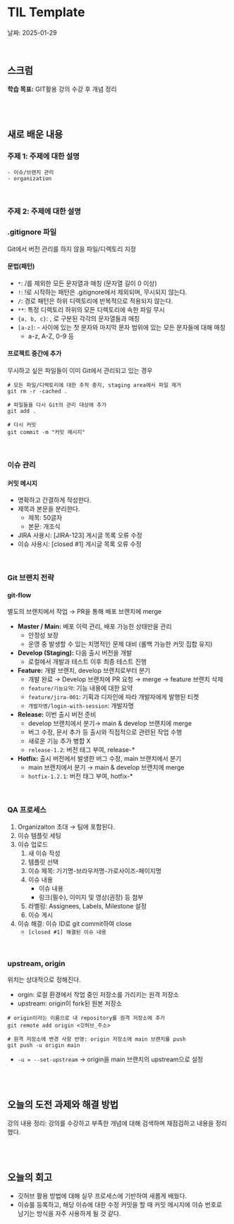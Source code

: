 # TIL Template
날짜: 2025-01-29

<br/>

## 스크럼
**학습 목표:** GIT활용 강의 수강 후 개념 정리

<br/>
<br/>

## 새로 배운 내용
### 주제 1: 주제에 대한 설명
````
- 이슈/브랜치 관리
- organization
````

<br/>

### 주제 2: 주제에 대한 설명
### .gitignore 파일
Git에서 버전 관리를 하지 않을 파일/디렉토리 지정

#### 문법(패턴)
- `*`: /를 제외한 모든 문자열과 매칭 (문자열 길이 0 이상)
- `!`: !로 시작하는 패턴은 .gitignore에서 제외되며, 무시되지 않는다.
- `/`: 경로 패턴은 하위 디렉토리에 반복적으로 적용되지 않는다.
- `**`: 특정 디렉토리 하위의 모든 디렉토리에 속한 파일 무시
- `{a, b, c}`: , 로 구분된 각각의 문자열들과 매칭
- `[a-z]`: - 사이에 있는 첫 문자와 마지막 문자 범위에 있는 모든 문자들에 대해 매칭
    - a-z, A-Z, 0-9 등



#### 프로젝트 중간에 추가
무시하고 싶은 파일들이 이미 Git에서 관리되고 있는 경우
````
# 모든 파일/디렉토리에 대한 추적 중지, staging area에서 파일 제거
git rm -r -cached .

# 파일들을 다시 Git의 관리 대상에 추가
git add .

# 다시 커밋
git commit -m "커밋 메시지"
````

<br/>


### 이슈 관리
#### 커밋 메시지
- 명확하고 간결하게 작성한다.
- 제목과 본문을 분리한다.
    - 제목: 50글자
    - 본문: 개조식
- JIRA 사용시: [JIRA-123] 게시글 목록 오류 수정
- 이슈 사용시: [closed #1] 게시글 목록 오류 수정


<br/>


### Git 브랜치 전략
#### git-flow
별도의 브랜치에서 작업 → PR을 통해 배포 브랜치에 merge
- **Master / Main:** 배포 이력 관리, 배포 가능한 상태만을 관리
    - 안정성 보장
    - 운영 중 발생할 수 있는 치명적인 문제 대비 (롤백 가능한 커밋 집합 유지)
- **Develop (Staging):** 다음 출시 버전을 개발
    - 로컬에서 개발과 테스트 이후 최종 테스트 진행
- **Feature:** 개발 브랜치, develop 브랜치로부터 분기
    - 개발 완료 → Develop 브랜치에 PR 요청 → merge → feature 브랜치 삭제
    - `feature/기능요약`: 기능 내용에 대한 요약
    - `feature/jira-001`: 기획과 디자인에 따라 개발자에게 발행된 티켓
    - `개발자명/login-with-session`: 개발자명
- **Release:** 이번 출시 버전 준비
    - develop 브랜치에서 분기→ main & develop 브랜치에 merge
    - 버그 수정, 문서 추가 등 출시와 직접적으로 관련된 작업 수행
    - 새로운 기능 추가 병합 X
    - `release-1.2`: 버전 태그 부여, release-*
- **Hotfix:** 출시 버전에서 발생한 버그 수정, main 브랜치에서 분기
    - main 브랜치에서 분기 → main & develop 브랜치에 merge
    - `hotfix-1.2.1`: 버전 태그 부여, hotfix-*

<br/>

### QA 프로세스
1. Organizaiton 초대 → 팀에 포함된다.
2. 이슈 템플릿 세팅
3. 이슈 업로드
    1. 새 이슈 작성
    2. 템플릿 선택
    3. 이슈 제목: 기기명-브라우저명-가로사이즈-페이지명
    4. 이슈 내용
        - 이슈 내용
        - 링크(필수), 이미지 및 영상(권장) 등 첨부
    5. 라벨링: Assignees, Labels, Milestone 설정
    6. 이슈 게시
4. 이슈 해결: 이슈 ID로 git commit하여 close
    - `[closed #1] 해결된 이슈 내용`

<br/>

### upstream, origin
위치는 상대적으로 정해진다.
- orgin: 로컬 환경에서 작업 중인 저장소를 가리키는 원격 저장소
- upstream: origin이 fork된 원본 저장소
````
# origin이라는 이름으로 내 repository를 원격 저장소에 추가
git remote add origin <깃허브_주소>

# 원격 저장소에 변경 사항 반영: origin 저장소에 main 브랜치를 push
git push -u origin main
````
- `-u = --set-upstream` → origin을 main 브랜치의 upstream으로 설정

<br/>
<br/>

## 오늘의 도전 과제와 해결 방법
강의 내용 정리: 강의를 수강하고 부족한 개념에 대해 검색하며 재점검하고 내용을 정리했다.

<br/>
<br/>

## 오늘의 회고
- 깃허브 활용 방법에 대해 실무 프로세스에 기반하여 새롭게 배웠다.
- 이슈를 등록하고, 해당 이슈에 대한 수정 커밋을 할 때 커밋 메시지에 이슈 번호로 남기는 방식을 자주 사용하게 될 것 같다.

<!-- ### 참고 자료 및 링크
- [링크 제목](URL)
- [링크 제목](URL) -->